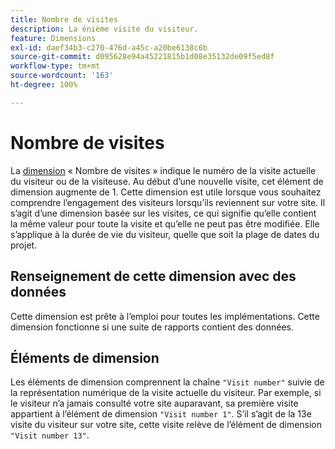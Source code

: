 ```yaml
---
title: Nombre de visites
description: La énième visite du visiteur.
feature: Dimensions
exl-id: daef34b3-c270-476d-a45c-a20be6138c6b
source-git-commit: d095628e94a45221815b1d08e35132de09f5ed8f
workflow-type: tm+mt
source-wordcount: '163'
ht-degree: 100%

---
```


# Nombre de visites

La [dimension](overview.md) « Nombre de visites » indique le numéro de la visite actuelle du visiteur ou de la visiteuse. Au début d’une nouvelle visite, cet élément de dimension augmente de 1. Cette dimension est utile lorsque vous souhaitez comprendre l’engagement des visiteurs lorsqu’ils reviennent sur votre site. Il s’agit d’une dimension basée sur les visites, ce qui signifie qu’elle contient la même valeur pour toute la visite et qu’elle ne peut pas être modifiée. Elle s’applique à la durée de vie du visiteur, quelle que soit la plage de dates du projet.

## Renseignement de cette dimension avec des données

Cette dimension est prête à l’emploi pour toutes les implémentations. Cette dimension fonctionne si une suite de rapports contient des données.

## Éléments de dimension

Les éléments de dimension comprennent la chaîne `"Visit number"` suivie de la représentation numérique de la visite actuelle du visiteur. Par exemple, si le visiteur n’a jamais consulté votre site auparavant, sa première visite appartient à l’élément de dimension `"Visit number 1"`. S’il s’agit de la 13e visite du visiteur sur votre site, cette visite relève de l’élément de dimension `"Visit number 13"`.
